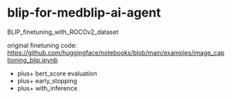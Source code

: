 # blip-for-medblip-ai-agent
BLIP_finetuning_with_ROCOv2_dataset

original finetuning code: https://github.com/huggingface/notebooks/blob/main/examples/image_captioning_blip.ipynb

 - plus+ bert_score evaluation
 - plus+ early_stopping
 - plus+ with_inference
